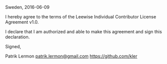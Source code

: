 Sweden, 2016-06-09

I hereby agree to the terms of the Leewise Individual Contributor License
Agreement v1.0.

I declare that I am authorized and able to make this agreement and sign this
declaration.

Signed,

Patrik Lermon  patrik.lermon@gmail.com https://github.com/kler

